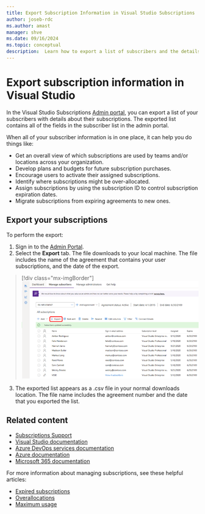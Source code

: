 ```yaml
---
title: Export Subscription Information in Visual Studio Subscriptions
author: joseb-rdc
ms.author: amast
manager: shve
ms.date: 09/16/2024
ms.topic: conceptual
description:  Learn how to export a list of subscribers and the details of their subscription assignments.
---
```


# Export subscription information in Visual Studio

In the Visual Studio Subscriptions [Admin portal](https://manage.visualstudio.com), you can export a list of your subscribers with details about their subscriptions. The exported list contains all of the fields in the subscriber list in the admin portal.

When all of your subscriber information is in one place, it can help you do things like:

* Get an overall view of which subscriptions are used by teams and/or locations across your organization.
* Develop plans and budgets for future subscription purchases.
* Encourage users to activate their assigned subscriptions.
* Identify where subscriptions might be over-allocated.
* Assign subscriptions by using the subscription ID to control subscription expiration dates.
* Migrate subscriptions from expiring agreements to new ones.  

## Export your subscriptions

To perform the export:

1. Sign in to the [Admin Portal](https://manage.visualstudio.com).
2. Select the **Export** tab. The file downloads to your local machine. The file includes the name of the agreement that contains your user subscriptions, and the date of the export.

> [!div class="mx-imgBorder"]
> ![Export subscribers](_img/exporting-subscriptions/exporting-subscriptions.png "Screenshot of the Manage subscribers page in the admin portal. The Export menu item is highlighted.")

3. The exported list appears as a .csv file in your normal downloads location. The file name includes the agreement number and the date that you exported the list.  

## Related content

* [Subscriptions Support](https://aka.ms/vsadminhelp)
* [Visual Studio documentation](/visualstudio/)
* [Azure DevOps services documentation](/azure/devops/)
* [Azure documentation](/azure/)
* [Microsoft 365 documentation](/microsoft-365/)

For more information about managing subscriptions, see these helpful articles:
* [Expired subscriptions](handle-expired-license.md)
* [Overallocations](handle-overclaimed-license.md)
* [Maximum usage](maximum-usage.md)
